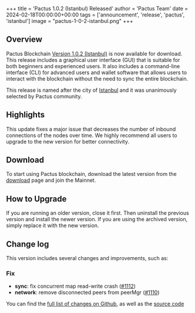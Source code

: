 +++
title = 'Pactus 1.0.2 (Istanbul) Released'
author = 'Pactus Team'
date = 2024-02-18T00:00:00+00:00
tags = ['announcement', 'release', 'pactus', 'istanbul']
image = "pactus-1-0-2-istanbul.png"
+++

## Overview

Pactus Blockchain [Version 1.0.2 (Istanbul)](https://github.com/pactus-project/pactus/releases/tag/v1.0.2)
is now available for download.
This release includes a graphical user interface (GUI) that
is suitable for both beginners and experienced users.
It also includes a command-line interface (CLI) for advanced users and wallet software
that allows users to interact with the blockchain without the need to sync the entire blockchain.

This release is named after the city of [Istanbul](https://en.wikipedia.org/wiki/Istanbul) and it
was unanimously selected by Pactus community.

## Highlights

This update fixes a major issue that decreases the number of inbound connections of the nodes over time.
We highly recommend all users to upgrade to the new version for better connectivity.

## Download

To start using Pactus blockchain, download the latest version from the [download](/download)
page and join the Mainnet.

## How to Upgrade

If you are running an older version, close it first.
Then uninstall the previous version and install the newer version.
If you are using the archived version, simply replace it with the new version.

## Change log

This version includes several changes and improvements, such as:

### Fix

- **sync**: fix concurrent map read-write crash ([#1112](https://github.com/pactus-project/pactus/pull/1112))
- **network**: remove disconnected peers from peerMgr ([#1110](https://github.com/pactus-project/pactus/pull/1110))

You can find the [full list of changes on Github](https://github.com/pactus-project/pactus/compare/v1.0.1...v1.0.2),
as well as the [source code](https://github.com/pactus-project/pactus/releases/tag/v1.0.2)